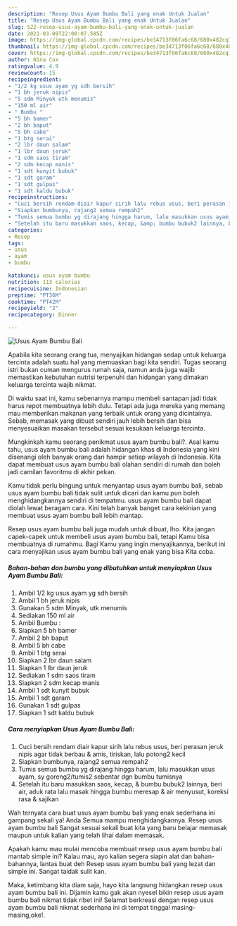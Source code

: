 ```yaml
---
description: "Resep Usus Ayam Bumbu Bali yang enak Untuk Jualan"
title: "Resep Usus Ayam Bumbu Bali yang enak Untuk Jualan"
slug: 522-resep-usus-ayam-bumbu-bali-yang-enak-untuk-jualan
date: 2021-03-09T22:00:07.585Z
image: https://img-global.cpcdn.com/recipes/be34713f06fa6c68/680x482cq70/usus-ayam-bumbu-bali-foto-resep-utama.jpg
thumbnail: https://img-global.cpcdn.com/recipes/be34713f06fa6c68/680x482cq70/usus-ayam-bumbu-bali-foto-resep-utama.jpg
cover: https://img-global.cpcdn.com/recipes/be34713f06fa6c68/680x482cq70/usus-ayam-bumbu-bali-foto-resep-utama.jpg
author: Nina Cox
ratingvalue: 4.9
reviewcount: 15
recipeingredient:
- "1/2 kg usus ayam yg sdh bersih"
- "1 bh jeruk nipis"
- "5 sdm Minyak utk menumis"
- "150 ml air"
- " Bumbu "
- "5 bh bamer"
- "2 bh baput"
- "5 bh cabe"
- "1 btg serai"
- "2 lbr daun salam"
- "1 lbr daun jeruk"
- "1 sdm saos tiram"
- "2 sdm kecap manis"
- "1 sdt kunyit bubuk"
- "1 sdt garam"
- "1 sdt gulpas"
- "1 sdt kaldu bubuk"
recipeinstructions:
- "Cuci bersih rendam diair kapur sirih lalu rebus usus, beri perasan jeruk nipis agar tidak berbau &amp; amis, tiriskan, lalu potong2 kecil"
- "Siapkan bumbunya, rajang2 semua rempah2"
- "Tumis semua bumbu yg dirajang hingga harum, lalu masukkan usus ayam, sy goreng2/tumis2 sebentar dgn bumbu tumisnya"
- "Setelah itu baru masukkan saos, kecap, &amp; bumbu bubuk2 lainnya, beri air, aduk rata lalu masak hingga bumbu meresap &amp; air menyusut, koreksi rasa &amp; sajikan"
categories:
- Resep
tags:
- usus
- ayam
- bumbu

katakunci: usus ayam bumbu 
nutrition: 113 calories
recipecuisine: Indonesian
preptime: "PT36M"
cooktime: "PT42M"
recipeyield: "2"
recipecategory: Dinner

---
```



![Usus Ayam Bumbu Bali](https://img-global.cpcdn.com/recipes/be34713f06fa6c68/680x482cq70/usus-ayam-bumbu-bali-foto-resep-utama.jpg)

Apabila kita seorang orang tua, menyajikan hidangan sedap untuk keluarga tercinta adalah suatu hal yang memuaskan bagi kita sendiri. Tugas seorang istri bukan cuman mengurus rumah saja, namun anda juga wajib memastikan kebutuhan nutrisi terpenuhi dan hidangan yang dimakan keluarga tercinta wajib nikmat.

Di waktu  saat ini, kamu sebenarnya mampu membeli santapan jadi tidak harus repot membuatnya lebih dulu. Tetapi ada juga mereka yang memang mau memberikan makanan yang terbaik untuk orang yang dicintainya. Sebab, memasak yang dibuat sendiri jauh lebih bersih dan bisa menyesuaikan masakan tersebut sesuai kesukaan keluarga tercinta. 



Mungkinkah kamu seorang penikmat usus ayam bumbu bali?. Asal kamu tahu, usus ayam bumbu bali adalah hidangan khas di Indonesia yang kini disenangi oleh banyak orang dari hampir setiap wilayah di Indonesia. Kita dapat membuat usus ayam bumbu bali olahan sendiri di rumah dan boleh jadi camilan favoritmu di akhir pekan.

Kamu tidak perlu bingung untuk menyantap usus ayam bumbu bali, sebab usus ayam bumbu bali tidak sulit untuk dicari dan kamu pun boleh menghidangkannya sendiri di tempatmu. usus ayam bumbu bali dapat diolah lewat beragam cara. Kini telah banyak banget cara kekinian yang membuat usus ayam bumbu bali lebih mantap.

Resep usus ayam bumbu bali juga mudah untuk dibuat, lho. Kita jangan capek-capek untuk membeli usus ayam bumbu bali, tetapi Kamu bisa membuatnya di rumahmu. Bagi Kamu yang ingin menyajikannya, berikut ini cara menyajikan usus ayam bumbu bali yang enak yang bisa Kita coba.

<!--inarticleads1-->

##### Bahan-bahan dan bumbu yang dibutuhkan untuk menyiapkan Usus Ayam Bumbu Bali:

1. Ambil 1/2 kg usus ayam yg sdh bersih
1. Ambil 1 bh jeruk nipis
1. Gunakan 5 sdm Minyak, utk menumis
1. Sediakan 150 ml air
1. Ambil  Bumbu :
1. Siapkan 5 bh bamer
1. Ambil 2 bh baput
1. Ambil 5 bh cabe
1. Ambil 1 btg serai
1. Siapkan 2 lbr daun salam
1. Siapkan 1 lbr daun jeruk
1. Sediakan 1 sdm saos tiram
1. Siapkan 2 sdm kecap manis
1. Ambil 1 sdt kunyit bubuk
1. Ambil 1 sdt garam
1. Gunakan 1 sdt gulpas
1. Siapkan 1 sdt kaldu bubuk




<!--inarticleads2-->

##### Cara menyiapkan Usus Ayam Bumbu Bali:

1. Cuci bersih rendam diair kapur sirih lalu rebus usus, beri perasan jeruk nipis agar tidak berbau &amp; amis, tiriskan, lalu potong2 kecil
1. Siapkan bumbunya, rajang2 semua rempah2
1. Tumis semua bumbu yg dirajang hingga harum, lalu masukkan usus ayam, sy goreng2/tumis2 sebentar dgn bumbu tumisnya
1. Setelah itu baru masukkan saos, kecap, &amp; bumbu bubuk2 lainnya, beri air, aduk rata lalu masak hingga bumbu meresap &amp; air menyusut, koreksi rasa &amp; sajikan




Wah ternyata cara buat usus ayam bumbu bali yang enak sederhana ini gampang sekali ya! Anda Semua mampu menghidangkannya. Resep usus ayam bumbu bali Sangat sesuai sekali buat kita yang baru belajar memasak maupun untuk kalian yang telah lihai dalam memasak.

Apakah kamu mau mulai mencoba membuat resep usus ayam bumbu bali mantab simple ini? Kalau mau, ayo kalian segera siapin alat dan bahan-bahannya, lantas buat deh Resep usus ayam bumbu bali yang lezat dan simple ini. Sangat taidak sulit kan. 

Maka, ketimbang kita diam saja, hayo kita langsung hidangkan resep usus ayam bumbu bali ini. Dijamin kamu gak akan nyesel bikin resep usus ayam bumbu bali nikmat tidak ribet ini! Selamat berkreasi dengan resep usus ayam bumbu bali nikmat sederhana ini di tempat tinggal masing-masing,oke!.

